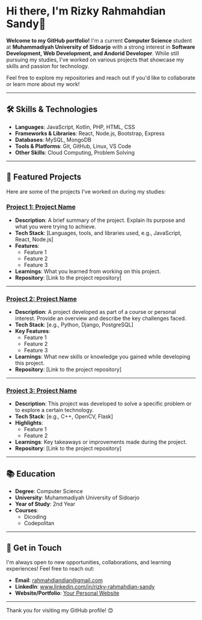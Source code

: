 

<!--
**Sandysan1234/Sandysan1234** is a ✨ _special_ ✨ repository because its `README.md` (this file) appears on your GitHub profile.

Here are some ideas to get you started:

- 🔭 I’m currently working on ...
- 🌱 I’m currently learning ...
- 👯 I’m looking to collaborate on ...
- 🤔 I’m looking for help with ...
- 💬 Ask me about ...
- 📫 How to reach me: ...
- 😄 Pronouns: ...
- ⚡ Fun fact: ...
-->
# Hi there, I'm Rizky Rahmahdian Sandy👋

**Welcome to my GitHub portfolio!** I'm a current **Computer Science** student at **Muhammadiyah University of Sidoarjo** with a strong interest in **Software Development, Web Development, and Andorid Developer**. While still pursuing my studies, I've worked on various projects that showcase my skills and passion for technology. 

Feel free to explore my repositories and reach out if you'd like to collaborate or learn more about my work!

---

## 🛠 Skills & Technologies

- **Languages**: JavaScript, Kotlin, PHP, HTML, CSS
- **Frameworks & Libraries**: React, Node.js, Bootstrap, Express
- **Databases**: MySQL, MongoDB
- **Tools & Platforms**: Git, GitHub, Linux, VS Code
- **Other Skills**: Cloud Computing, Problem Solving

---

## 📁 Featured Projects

Here are some of the projects I've worked on during my studies:

### [Project 1: Project Name](https://github.com/yourusername/project1)
- **Description**: A brief summary of the project. Explain its purpose and what you were trying to achieve.
- **Tech Stack**: [Languages, tools, and libraries used, e.g., JavaScript, React, Node.js]
- **Features**: 
  - Feature 1
  - Feature 2
  - Feature 3
- **Learnings**: What you learned from working on this project.
- **Repository**: [Link to the project repository]

---

### [Project 2: Project Name](https://github.com/yourusername/project2)
- **Description**: A project developed as part of a course or personal interest. Provide an overview and describe the key challenges faced.
- **Tech Stack**: [e.g., Python, Django, PostgreSQL]
- **Key Features**:
  - Feature 1
  - Feature 2
  - Feature 3
- **Learnings**: What new skills or knowledge you gained while developing this project.
- **Repository**: [Link to the project repository]

---

### [Project 3: Project Name](https://github.com/yourusername/project3)
- **Description**: This project was developed to solve a specific problem or to explore a certain technology.
- **Tech Stack**: [e.g., C++, OpenCV, Flask]
- **Highlights**:
  - Feature 1
  - Feature 2
- **Learnings**: Key takeaways or improvements made during the project.
- **Repository**: [Link to the project repository]

---

## 📚 Education

- **Degree**: Computer Science
- **University**: Muhammadiyah University of Sidoarjo
- **Year of Study**: 2nd Year
- **Courses**: 
  - Dicoding
  - Codepolitan

---

## 💬 Get in Touch

I'm always open to new opportunities, collaborations, and learning experiences! Feel free to reach out:

- **Email**: [rahmahdiandian@gmail.com](mailto:your.email@example.com)
- **LinkedIn**: www.linkedin.com/in/rizky-rahmahdian-sandy
- **Website/Portfolio**: [Your Personal Website](https://www.yourwebsite.com)
---

Thank you for visiting my GitHub profile! 😊
